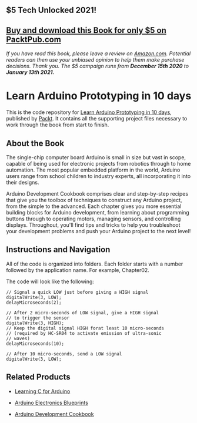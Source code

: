 ## $5 Tech Unlocked 2021!
[Buy and download this Book for only $5 on PacktPub.com](https://www.packtpub.com/product/learn-arduino-prototyping-in-10-days/9781788290685)
-----
*If you have read this book, please leave a review on [Amazon.com](https://www.amazon.com/gp/product/1788290682).     Potential readers can then use your unbiased opinion to help them make purchase decisions. Thank you. The $5 campaign         runs from __December 15th 2020__ to __January 13th 2021.__*

# Learn Arduino Prototyping in 10 days
This is the code repository for [Learn Arduino Prototyping in 10 days](https://www.packtpub.com/hardware-and-creative/learn-arduino-prototyping-10-days?utm_source=github&utm_medium=repository&utm_campaign=9781788290685), published by [Packt](https://www.packtpub.com/?utm_source=github). It contains all the supporting project files necessary to work through the book from start to finish.

## About the Book
The single-chip computer board Arduino is small in size but vast in scope, capable of being used for electronic projects from robotics through to home automation. The most popular embedded platform in the world, Arduino users range from school children to industry experts, all incorporating it into their designs.

Arduino Development Cookbook comprises clear and step-by-step recipes that give you the toolbox of techniques to construct any Arduino project, from the simple to the advanced. Each chapter gives you more essential building blocks for Arduino development, from learning about programming buttons through to operating motors, managing sensors, and controlling displays. Throughout, you'll find tips and tricks to help you troubleshoot your development problems and push your Arduino project to the next level!
## Instructions and Navigation
All of the code is organized into folders. Each folder starts with a number followed by the application name. For example, Chapter02.



The code will look like the following:
```
// Signal a quick LOW just before giving a HIGH signal
digitalWrite(3, LOW);
delayMicroseconds(2);

// After 2 micro-seconds of LOW signal, give a HIGH signal  
// to trigger the sensor
digitalWrite(3, HIGH);
// Keep the digital signal HIGH forat least 10 micro-seconds
// (required by HC-SR04 to activate emission of ultra-sonic 
// waves)
delayMicroseconds(10);

// After 10 micro-seconds, send a LOW signal
digitalWrite(3, LOW);

```



## Related Products
* [Learning C for Arduino](https://www.packtpub.com/hardware-and-creative/learn-arduino-prototyping-10-days?utm_source=github&utm_medium=repository&utm_campaign=9781788290685)

* [Arduino Electronics Blueprints](https://www.packtpub.com/hardware-and-creative/learn-arduino-prototyping-10-days?utm_source=github&utm_medium=repository&utm_campaign=9781788290685)

* [Arduino Development Cookbook](https://www.packtpub.com/hardware-and-creative/learn-arduino-prototyping-10-days?utm_source=github&utm_medium=repository&utm_campaign=9781788290685)

